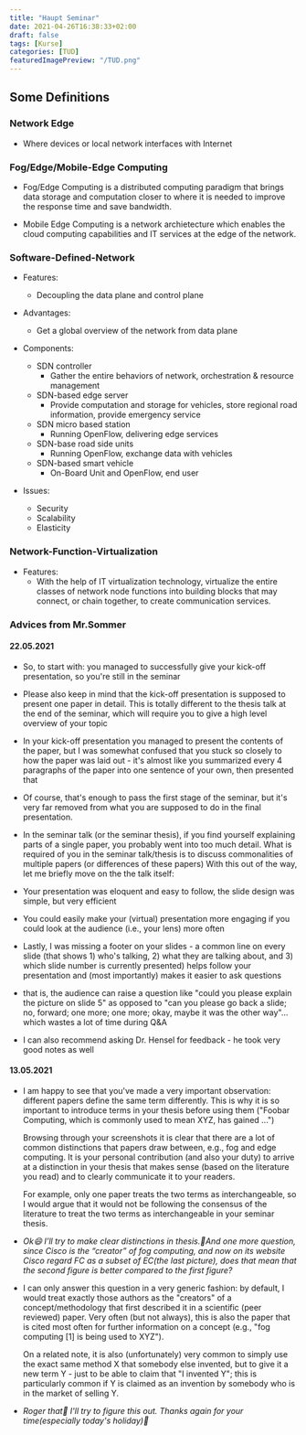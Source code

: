 ```yaml
---
title: "Haupt Seminar"
date: 2021-04-26T16:38:33+02:00
draft: false
tags: [Kurse]
categories: [TUD]
featuredImagePreview: "/TUD.png"
---
```


## Some Definitions

### Network Edge

- Where devices or local network interfaces with Internet

### Fog/Edge/Mobile-Edge Computing

- Fog/Edge Computing is a distributed computing paradigm that brings data storage and computation closer to where it is needed to improve the response time and save bandwidth.

- Mobile Edge Computing is a network archietecture which enables the cloud computing capabilities and IT services at the edge of the network.

### Software-Defined-Network

- Features:

  - Decoupling the data plane and control plane

- Advantages:

  - Get a global overview of the network from data plane

- Components:

  - SDN controller
    - Gather the entire behaviors of network, orchestration & resource management
  - SDN-based edge server
    - Provide computation and storage for vehicles, store regional road information, provide emergency service
  - SDN micro based station
    - Running OpenFlow, delivering edge services
  - SDN-base road side units
    - Running OpenFlow, exchange data with vehicles
  - SDN-based smart vehicle
    - On-Board Unit and OpenFlow, end user

- Issues:
  - Security
  - Scalability
  - Elasticity

### Network-Function-Virtualization

- Features:
  - With the help of IT virtualization technology, virtualize the entire classes of network node functions into building blocks that may connect, or chain together, to create communication services.

### Advices from Mr.Sommer

#### 22.05.2021

- So, to start with: you managed to successfully give your kick-off presentation, so you're still in the seminar

- Please also keep in mind that the kick-off presentation is supposed to present one paper in detail. This is totally different to the thesis talk at the end of the seminar, which will require you to give a high level overview of your topic

- In your kick-off presentation you managed to present the contents of the paper, but I was somewhat confused that you stuck so closely to how the paper was laid out - it's almost like you summarized every 4 paragraphs of the paper into one sentence of your own, then presented that

- Of course, that's enough to pass the first stage of the seminar, but it's very far removed from what you are supposed to do in the final presentation.

- In the seminar talk (or the seminar thesis), if you find yourself explaining parts of a single paper, you probably went into too much detail. What is required of you in the seminar talk/thesis is to discuss commonalities of multiple papers (or differences of these papers)
With this out of the way, let me briefly move on the the talk itself:

- Your presentation was eloquent and easy to follow, the slide design was simple, but very efficient

- You could easily make your (virtual) presentation more engaging if you could look at the audience (i.e., your lens) more often

- Lastly, I was missing a footer on your slides - a common line on every slide (that shows 1) who's talking, 2) what they are talking about, and 3) which slide number is currently presented) helps follow your presentation and (most importantly) makes it easier to ask questions

- that is, the audience can raise a question like "could you please explain the picture on slide 5" as opposed to "can you please go back a slide; no, forward; one more; one more; okay, maybe it was the other way"... which wastes a lot of time during Q&A

- I can also recommend asking Dr. Hensel for feedback - he took very good notes as well

#### 13.05.2021

- I am happy to see that you've made a very important observation: different papers define the same term differently. This is why it is so important to introduce terms in your thesis before using them ("Foobar Computing, which is commonly used to mean XYZ, has gained ...")

  Browsing through your screenshots it is clear that there are a lot of common distinctions that papers draw between, e.g., fog and edge computing. It is your personal contribution (and also your duty) to arrive at a distinction in your thesis that makes sense (based on the literature you read) and to clearly communicate it to your readers.

  For example, only one paper treats the two terms as interchangeable, so I would argue that it would not be following the consensus of the literature to treat the two terms as interchangeable in your seminar thesis.

- _Ok😄 I’ll try to make clear distinctions in thesis.🙌And one more question, since Cisco is the “creator” of fog computing, and now on its website Cisco regard FC as a subset of EC(the last picture), does that mean that the second figure is better compared to the first figure?_

- I can only answer this question in a very generic fashion: by default, I would treat exactly those authors as the "creators" of a concept/methodology that first described it in a scientific (peer reviewed) paper. Very often (but not always), this is also the paper that is cited most often for further information on a concept (e.g., "fog computing [1] is being used to XYZ").

  On a related note, it is also (unfortunately) very common to simply use the exact same method X that somebody else invented, but to give it a new term Y - just to be able to claim that "I invented Y"; this is particularly common if Y is claimed as an invention by somebody who is in the market of selling Y.

- _Roger that🙌 I'll try to figure this out. Thanks again for your time(especially today's holiday)🍻_